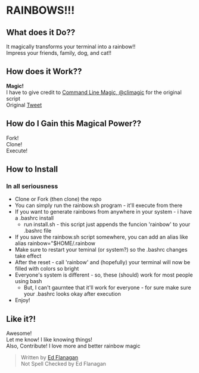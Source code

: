 RAINBOWS!!!
===========

## What does it Do?? ##
It magically transforms your terminal into a rainbow!! <br />
Impress your friends, family, dog, and cat!!

## How does it Work?? ##
**Magic!** <br />
I have to give credit to [Command Line Magic, @climagic](https://twitter.com/climagic) for the original script <br />
Original [Tweet](https://twitter.com/climagic/statuses/368397042768293888)

## How do I Gain this Magical Power?? ##
Fork! <br />
Clone! <br />
Execute! <br />

## How to Install ##
### In all seriousness ###
* Clone or Fork (then clone) the repo
* You can simply run the rainbow.sh program - it'll execute from there
* If you want to generate rainbows from anywhere in your system - i have a .bashrc install 
    * run install.sh - this script just appends the funcion 'rainbow' to your .bashrc file
* If you save the rainbow.sh script somewhere, you can add an alias like
    alias rainbow="$HOME/.rainbow
* Make sure to restart your teminal (or system?) so the .bashrc changes take effect
* After the reset - call 'rainbow' and (hopefully) your terminal will now be filled with colors so bright
* Everyone's system is different - so, these (should) work for most people using bash 
    * But, I can't gaurntee that it'll work for everyone - for sure make sure your .bashrc looks okay after execution
* Enjoy! 

## Like it?! ##
Awesome! <br />
Let me know! I like knowing things! <br />
Also, Contribute! I love more and better rainbow magic <br />

> Written by [Ed Flanagan](http://www.linkedin.com/in/edflanagan0)<br />
> Not Spell Checked by Ed Flanagan
